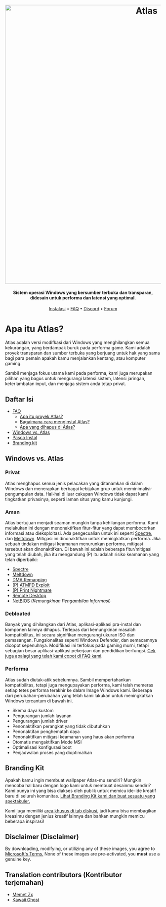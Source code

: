 <h1 align="center">
  <br>
  <a href="http://atlasos.net"><img src="https://i.imgur.com/xV08gIt.png" alt="Atlas" width="900"></a>
</h1>
<h4 align="center">Sistem operasi Windows yang bersumber terbuka dan transparan, didesain untuk performa dan latensi yang optimal.</h4>

<p align="center">
  <a href="https://github.com/Atlas-OS/Atlas/wiki/2.-Installing">Instalasi</a>
  •
  <a href="https://github.com/Atlas-OS/Atlas/wiki/1.-FAQ#contents">FAQ</a>
  •
  <a href="https://discord.com/servers/atlas-795710270000332800" target="_blank">Discord</a>
  •
  <a href="https://forum.atlasos.net/">Forum</a>
</p>


# Apa itu Atlas?

Atlas adalah versi modifkasi dari Windows yang menghilangkan semua kekurangan, yang berdampak buruk pada performa game. Kami adalah proyek transparan dan sumber terbuka yang berjuang untuk hak yang sama bagi para pemain apakah kamu menjalankan kentang, atau komputer gaming.

Sambil menjaga fokus utama kami pada performa, kami juga merupakan pilihan yang bagus untuk mengurangi latensi sistem, latensi jaringan, keterlambatan input, dan menjaga sistem anda tetap privat.

## Daftar Isi

- [FAQ](https://github.com/Atlas-OS/Atlas/wiki/1.-FAQ)
  - [Apa itu proyek Atlas?](https://github.com/Atlas-OS/Atlas/wiki/1.-FAQ#11-what-is-the-atlas-project)
  - [Bagaimana cara menginstal Atlas?](https://github.com/Atlas-OS/Atlas/wiki/1.-FAQ#12-how-do-i-install-atlas-os)
  - [Apa yang dihapus di Atlas?](https://github.com/Atlas-OS/Atlas/wiki/1.-FAQ#13-whats-removed-in-atlas-os)
- <a href="#windows-vs-atlas">Windows vs. Atlas</a>
- [Pasca Instal](https://github.com/Atlas-OS/Atlas/wiki/3.-Post-Install)
- [Branding kit](https://github.com/Atlas-OS/Atlas/blob/main/img/brand-kit.zip?raw=true)

## Windows vs. Atlas

### **Privat**

Atlas menghapus semua jenis pelacakan yang ditanamkan di dalam Windows dan menerapkan berbagai kebijakan grup untuk meminimalisir pengumpulan data. Hal-hal di luar cakupan Windows tidak dapat kami tingkatkan privasinya, seperti laman situs yang kamu kunjungi.

### **Aman**

Atlas bertujuan menjadi seaman mungkin tanpa kehilangan performa. Kami melakukan ini dengan menonaktifkan fitur-fitur yang dapat membocorkan informasi atau dieksploitasi. Ada pengecualian untuk ini seperti [Spectre](https://spectreattack.com/spectre.pdf), dan [Meltdown](https://meltdownattack.com/meltdown.pdf). Mitigasi ini dinonaktifkan untuk meningkatkan performa.
Jika sebuah tindakan mitigasi keamanan menurunkan performa, mitigasi tersebut akan dinonaktifkan.
Di bawah ini adalah beberapa fitur/mitigasi yang telah diubah, jika itu mengandung (P) itu adalah risiko keamanan yang telah diperbaiki:

- [Spectre](https://spectreattack.com/spectre.pdf)
- [Meltdown](https://meltdownattack.com/meltdown.pdf)
- [DMA Remapping](https://docs.microsoft.com/en-us/windows/security/information-protection/kernel-dma-protection-for-thunderbolt)
- [(P) ATMFD Exploit](https://msrc.microsoft.com/update-guide/en-US/vulnerability/CVE-2020-1020)
- [(P) Print Nightmare](https://us-cert.cisa.gov/ncas/current-activity/2021/06/30/printnightmare-critical-windows-print-spooler-vulnerability)
- [Remote Desktop](https://cve.mitre.org/cgi-bin/cvekey.cgi?keyword=Windows+Remote+Desktop)
- [NetBIOS](https://en.wikipedia.org/wiki/NetBIOS) (_Kemungkinan Pengambilan Informasi_)

### **Debloated**

Banyak yang dihilangkan dari Atlas, aplikasi-aplikasi pra-instal dan komponen lainnya dihapus. Terlepas dari kemungkinan masalah kompatibilitas, ini secara signifikan mengurangi ukuran ISO dan pemasangan. Fungsionalitas seperti Windows Defender, dan semacamnya dicopot sepenuhnya. Modifikasi ini terfokus pada gaming murni, tetapi sebagian besar aplikasi-aplikasi pekerjaan dan pendidikan berfungsi. [Cek juga apalagi yang telah kami copot di FAQ kami](https://github.com/Atlas-OS/Atlas/wiki/1.-FAQ#13-whats-removed-in-atlas-os).

### **Performa**

Atlas sudah diutak-atik sebelumnya. Sambil mempertahankan kompatibilitas, tetapi juga mengupayakan performa, kami telah memeras setiap tetes performa terakhir ke dalam Image Windows kami. Beberapa dari perubahan-perubahan yang telah kami lakukan untuk meningkatkan Windows tercantum di bawah ini.

- Skema daya kustom
- Pengurangan jumlah layanan
- Pengurangan jumlah driver
- Penonaktifkan perangkat yang tidak dibutuhkan
- Penonaktifan penghematah daya
- Penonaktifkan mitigasi keamanan yang haus akan performa
- Otomatis mengaktifkan Mode MSI
- Optimalisasi konfigurasi boot
- Penjadwalan proses yang dioptimalkan

## Branding Kit

Apakah kamu ingin membuat wallpaper Atlas-mu sendiri? Mungkin mencoba hal baru dengan logo kami untuk membuat desainmu sendiri? Kami punya ini yang bisa diakses oleh publik untuk memicu ide-ide kreatif baru di seluruh komunitas. [Lihat Branding Kit kami dan buat sesuatu yang spektakuler.](https://github.com/Atlas-OS/Atlas/blob/main/img/brand-kit.zip?raw=true)

Kami juga memiliki [area khusus di tab diskusi](https://github.com/Atlas-OS/Atlas/discussions/categories/community-artwork), jadi kamu bisa membagikan kreasimu dengan jenius kreatif lainnya dan bahkan mungkin memicu beberapa inspirasi!

## Disclaimer (Disclaimer)

By downloading, modifying, or utilizing any of these images, you agree to [Microsoft's Terms.](https://www.microsoft.com/en-us/Useterms/Retail/Windows/10/UseTerms_Retail_Windows_10_English.htm) None of these images are pre-activated, you **must** use a genuine key.

## Translation contributors (Kontributor terjemahan)

- [Memet Zx](https://github.com/zxce3)
- [Kawaii Ghost](https://github.com/kawaii-ghost)
